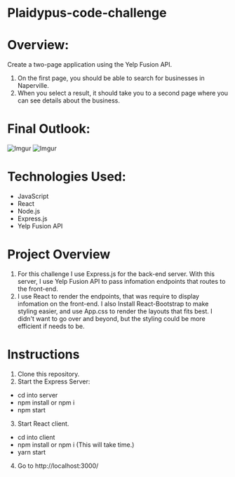 # Plaidypus-code-challenge

# Overview:
Create a two-page application using the Yelp Fusion API.
1. On the first page, you should be able to search for businesses in Naperville.
2. When you select a result, it should take you to a second page where you can see details about the business.
# Final Outlook:
![Imgur](https://i.imgur.com/NKyzi3F.png)
![Imgur](https://i.imgur.com/zAOAtZw.png)
# Technologies Used:
* JavaScript
* React
* Node.js
* Express.js
* Yelp Fusion API
# Project Overview
1. For this challenge I use Express.js for the back-end server. With this server, I use Yelp Fusion API to pass infomation endpoints that routes to the front-end.
2. I use React to render the endpoints, that was require to display infomation on the front-end. I also Install React-Bootstrap to make styling easier, and use App.css to render the layouts that fits best. I didn't want to go over and beyond, but the styling could be more efficient if needs to be.
# Instructions
1. Clone this repository.
2. Start the Express Server: 
* cd into server
* npm install or npm i
* npm start
3. Start React client.
* cd into client
* npm install or npm i (This will take time.)
* yarn start
4. Go to http://localhost:3000/
